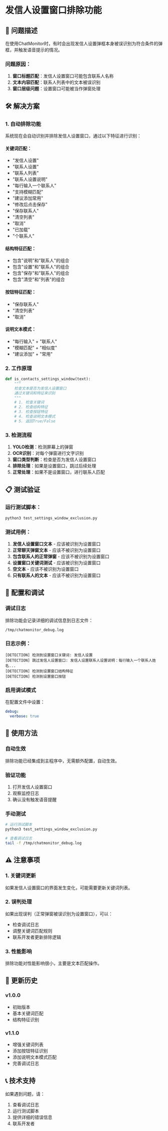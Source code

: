 # 发信人设置窗口排除功能

## 🎯 问题描述

在使用ChatMonitor时，有时会出现发信人设置弹框本身被误识别为符合条件的弹框，并触发语音提示的情况。

### 问题原因：
1. **窗口标题匹配**：发信人设置窗口可能包含联系人名称
2. **文本内容匹配**：联系人列表中的文本被误识别
3. **窗口层级问题**：设置窗口可能被当作弹窗处理

## 🛠️ 解决方案

### 1. 自动排除功能

系统现在会自动识别并排除发信人设置窗口，通过以下特征进行识别：

#### 关键词匹配：
- "发信人设置"
- "联系人设置"
- "联系人列表"
- "联系人设置说明"
- "每行输入一个联系人"
- "支持模糊匹配"
- "建议添加常用"
- "修改后点击保存"
- "保存联系人"
- "清空列表"
- "取消"
- "已加载"
- "个联系人"

#### 结构特征匹配：
- 包含"说明"和"联系人"的组合
- 包含"设置"和"联系人"的组合
- 包含"保存"和"联系人"的组合
- 包含"清空"和"列表"的组合

#### 按钮特征匹配：
- "保存联系人"
- "清空列表"
- "取消"

#### 说明文本模式：
- "每行输入" + "联系人"
- "模糊匹配" + "相似度"
- "建议添加" + "常用"

### 2. 工作原理

```python
def is_contacts_settings_window(text):
    """
    检查文本是否为发信人设置窗口
    通过关键词和特征来识别
    """
    # 1. 检查关键词
    # 2. 检查结构特征
    # 3. 检查按钮特征
    # 4. 检查说明文本模式
    # 5. 返回True/False
```

### 3. 检测流程

1. **YOLO检测**：检测屏幕上的弹窗
2. **OCR识别**：对每个弹窗进行文字识别
3. **窗口类型判断**：检查是否为发信人设置窗口
4. **排除处理**：如果是设置窗口，跳过后续处理
5. **正常处理**：如果不是设置窗口，进行联系人匹配

## 📋 测试验证

### 运行测试脚本：
```bash
python3 test_settings_window_exclusion.py
```

### 测试用例：
1. **发信人设置窗口文本** - 应该被识别为设置窗口
2. **正常聊天弹窗文本** - 应该不被识别为设置窗口
3. **包含联系人的正常弹窗** - 应该不被识别为设置窗口
4. **设置窗口关键词测试** - 应该被识别为设置窗口
5. **空文本** - 应该不被识别为设置窗口
6. **只有联系人的文本** - 应该不被识别为设置窗口

## 🔧 配置和调试

### 调试日志

排除功能会记录详细的调试信息到日志文件：
```
/tmp/chatmonitor_debug.log
```

### 日志示例：
```
[DETECTION] 检测到设置窗口关键词: 发信人设置
[DETECTION] 跳过发信人设置窗口: 发信人设置联系人设置说明：每行输入一个联系人姓名...
[DETECTION] 检测到设置窗口结构特征
[DETECTION] 检测到设置窗口按钮
```

### 启用调试模式

在配置文件中设置：
```yaml
debug:
  verbose: true
```

## 🚀 使用方法

### 自动生效

排除功能已经集成到主程序中，无需额外配置，自动生效。

### 验证功能

1. 打开发信人设置窗口
2. 观察监控日志
3. 确认没有触发语音提醒

### 手动测试

```bash
# 运行测试脚本
python3 test_settings_window_exclusion.py

# 查看调试日志
tail -f /tmp/chatmonitor_debug.log
```

## ⚠️ 注意事项

### 1. 关键词更新

如果发信人设置窗口的界面发生变化，可能需要更新关键词列表。

### 2. 误判处理

如果出现误判（正常弹窗被误识别为设置窗口），可以：
- 检查调试日志
- 调整关键词匹配规则
- 联系开发者更新排除逻辑

### 3. 性能影响

排除功能对性能影响很小，主要是文本匹配操作。

## 🔄 更新历史

### v1.0.0
- 初始版本
- 基本关键词匹配
- 结构特征识别

### v1.1.0
- 增强关键词列表
- 添加按钮特征识别
- 添加说明文本模式匹配
- 完善调试日志

## 📞 技术支持

如果遇到问题，请：
1. 查看调试日志
2. 运行测试脚本
3. 提供详细的错误信息
4. 联系开发者 